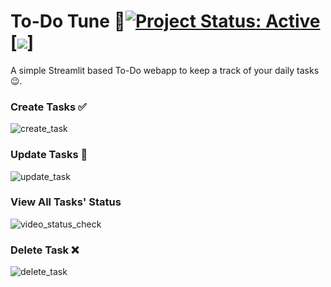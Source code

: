 # To-Do Tune 📝[![Project Status: Active](https://www.repostatus.org/badges/latest/active.svg)](https://www.repostatus.org/#active) [![](https://img.shields.io/badge/Prateek-Ralhan-brightgreen.svg?colorB=ff0000)]

A simple Streamlit based To-Do webapp to keep a track of your daily tasks :wink:.

### Create Tasks ✅
![create_task](https://user-images.githubusercontent.com/29462447/155017556-1d10a946-60f5-4e25-a6a0-45184952e701.gif)

### Update Tasks 📝
![update_task](https://user-images.githubusercontent.com/29462447/155017585-2650a9ec-d5f9-4d62-a3a4-547925cecb10.gif)

### View All Tasks' Status 
![video_status_check](https://user-images.githubusercontent.com/29462447/155017600-d4f41dac-de93-451f-941b-4ac24c537c59.gif)

### Delete Task ❌
![delete_task](https://user-images.githubusercontent.com/29462447/155017611-f5d7ea58-df37-42fb-b746-fed931f79abf.gif)
